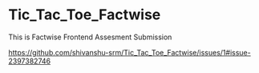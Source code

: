 # Tic_Tac_Toe_Factwise
This is Factwise Frontend Assesment Submission


https://github.com/shivanshu-srm/Tic_Tac_Toe_Factwise/issues/1#issue-2397382746
